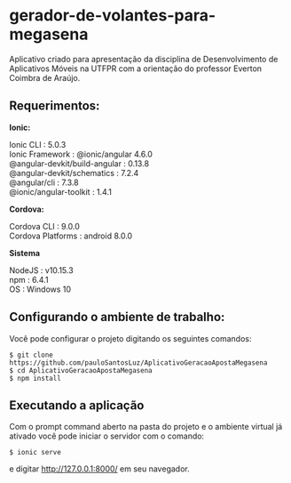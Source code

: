 
gerador-de-volantes-para-megasena
===========

  Aplicativo criado para apresentação da disciplina de Desenvolvimento de Aplicativos Móveis na UTFPR com a orientação do professor Everton Coimbra de Araújo.


Requerimentos:
--------------------

**Ionic:**

Ionic CLI		      : 5.0.3  
Ionic Framework		      : @ionic/angular 4.6.0  
@angular-devkit/build-angular : 0.13.8  
@angular-devkit/schematics    : 7.2.4  
@angular/cli                  : 7.3.8  
@ionic/angular-toolkit        : 1.4.1

**Cordova:**

Cordova CLI       : 9.0.0  
Cordova Platforms : android 8.0.0  

**Sistema**

NodeJS : v10.15.3  
npm    : 6.4.1  
OS     : Windows 10  

Configurando o ambiente de trabalho:
------------

Você pode configurar o projeto digitando os seguintes comandos:

    $ git clone https://github.com/pauloSantosLuz/AplicativoGeracaoApostaMegasena
    $ cd AplicativoGeracaoApostaMegasena
    $ npm install
    
Executando a aplicação
--------------------

Com o prompt command aberto na pasta do projeto e o ambiente virtual já ativado você pode iniciar o servidor com o comando:


    $ ionic serve

e digitar http://127.0.0.1:8000/ em seu navegador.
